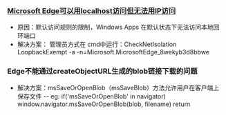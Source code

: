 ### [Microsoft Edge可以用localhost访问但无法用IP访问](https://my.oschina.net/u/4000302/blog/3042858)

+ 原因：默认访问规则的限制，Windows Apps 在默认状态下无法访问本地回环端口
+ 解决方案： 管理员方式在 cmd中运行：CheckNetIsolation LoopbackExempt -a -n=Microsoft.MicrosoftEdge_8wekyb3d8bbwe

### Edge不能通过createObjectURL生成的blob链接下载的问题

+ 解决方案：msSaveOrOpenBlob（msSaveBlob）方法允许用户在客户端上保存文件 -- eg: if('msSaveOrOpenBlob' in navigator) window.navigator.msSaveOrOpenBlob(blob, filename) return
